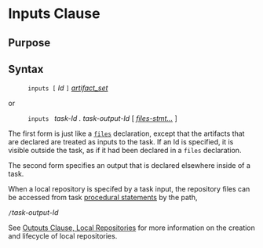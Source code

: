 # Inputs Clause

## Purpose

## Syntax

<dl>
<dd><code>inputs [</code> <i>Id</i> <code>]</code> <i><a href="artifact_set.md">artifact_set</a></i></dd>
</dl>
or
<dl>
<dd><code>inputs </code> <i>task-Id . task-output-Id</i> [ 
	<a href="files_stmt.md"><i>files-stmt...</i></a> ]</dd>
</dl>

The first form is just like a <code><a href="files_decl.md">files</a></code>
declaration, except that the artifacts that are declared are treated as inputs
to the task. If an Id is specified, it is visible outside the task, as if it had been declared
in a <code>files</code> declaration.

The second form specifies an output that is declared elsewhere inside of a task.

When a local repository is specifed by a task input, the
repository files can be accessed from task [procedural statements](procedural_stmt.md)
by the path,

<code>/</code><i>task-output-Id</i>

See [Outputs Clause, Local Repositories](output_set.md#local-repositories) for more
information on the creation and lifecycle of local repositories.
